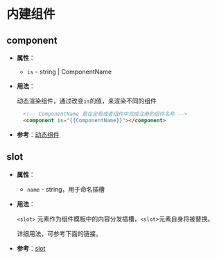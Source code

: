 # 内建组件

## component


- **属性**：

  - ` is `  - string | ComponentName

- **用法**：

  动态渲染组件，通过改变` is `的值，来渲染不同的组件

  ```html
    <!-- ComponentName 是在全局或者组件中完成注册的组件名称 -->
    <component is="{{ComponentName}}"></component>
  ```

- **参考**：[动态组件](../guide/basic/component.md#动态组件)

## slot

- **属性**：

  - ` name `  - string，用于命名插槽

- **用法**：

  ` <slot> ` 元素作为组件模板中的内容分发插槽，` <slot> `元素自身将被替换。

  详细用法，可参考下面的链接。

- **参考**：[slot](../guide/basic/component.md#slot)
